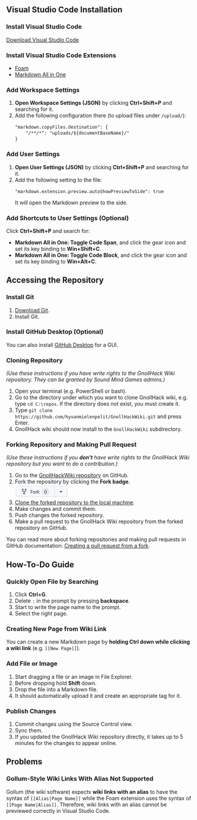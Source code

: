 ## Visual Studio Code Installation

### Install Visual Studio Code

[Download Visual Studio Code](https://code.visualstudio.com/)

### Install Visual Studio Code Extensions

- [Foam](https://marketplace.visualstudio.com/items?itemName=foam.foam-vscode)
- [Markdown All in One](https://marketplace.visualstudio.com/items?itemName=yzhang.markdown-all-in-one)

### Add Workspace Settings

1. **Open Workspace Settings (JSON)** by clicking **Ctrl+Shift+P** and searching for it.
2. Add the following configuration there (to upload files under `/upload/`):
    ```
    "markdown.copyFiles.destination": {
        "/**/*": "uploads/${documentBaseName}/"
    }
    ```

### Add User Settings

1. **Open User Settings (JSON)** by clicking **Ctrl+Shift+P** and searching for it.
2. Add the following setting to the file:
    ```
    "markdown.extension.preview.autoShowPreviewToSide": true
    ```
    It will open the Markdown preview to the side.

### Add Shortcuts to User Settings (Optional)

Click **Ctrl+Shift+P** and search for:

- **Markdown All in One: Toggle Code Span**, and click the gear icon and set its key binding to **Win+Shift+C**.
- **Markdown All in One: Toggle Code Block**, and click the gear icon and set its key binding to **Win+Alt+C**.

## Accessing the Repository

### Install Git

1. [Download Git](https://git-scm.com/downloads). 
2. Install Git.

### Install GitHub Desktop (Optional)

You can also install [GitHub Desktop](https://desktop.github.com/download/) for a GUI.

### Cloning Repository

*(Use these instructions if you have write rights to the GnollHack Wiki repository. They can be granted by Sound Mind Games admins.)*

1. Open your terminal (e.g. PowerShell or bash).
2. Go to the directory under which you want to clone GnollHack wiki, e.g. type `cd C:\repos`. If the directory does not exist, you must create it.
3. Type `git clone https://github.com/hyvanmielenpelit/GnollHackWiki.git` and press Enter.
4. GnollHack wiki should now install to the `GnollHackWiki` subdirectory.

### Forking Repository and Making Pull Request

*(Use these instructions if you **don't** have write rights to the GnollHack Wiki repository but you want to do a contribution.)*

1. Go to the [GnollHackWiki repository](https://github.com/hyvanmielenpelit/GnollHackWiki) on GitHub.
2. Fork the repository by clicking the **Fork badge**. <br />
   <img src="uploads/Editing Wiki with Visual Studio Code/github-fork.png" alt="GitHub Fork" height="36" />
3. [Clone the forked repository to the local machine](https://docs.github.com/en/repositories/creating-and-managing-repositories/cloning-a-repository).
4. Make changes and commit them.
5. Push changes the forked repository.
6. Make a pull request to the GnollHack Wiki repository from the forked repository on GitHub.

You can read more about forking repositories and making pull requests in GitHub documentation: [Creating a pull request from a fork](https://docs.github.com/en/pull-requests/collaborating-with-pull-requests/proposing-changes-to-your-work-with-pull-requests/creating-a-pull-request-from-a-fork).

## How-To-Do Guide

### Quickly Open File by Searching

1. Click **Ctrl+G**.
2. Delete `:` in the prompt by pressing **backspace**.
3. Start to write the page name to the prompt.
4. Select the right page.

### Creating New Page from Wiki Link

You can create a new Markdown page by **holding Ctrl down while clicking a wiki link** (e.g. `[[New Page]]`).

### Add File or Image

1. Start dragging a file or an image in File Explorer.
2. Before dropping hold **Shift** down.
3. Drop the file into a Markdown file.
4. It should automatically upload it and create an appropriate tag for it.

### Publish Changes

1. Commit changes using the Source Control view.
2. Sync them.
3. If you updated the GnollHack Wiki repository directly, it takes up to 5 minutes for the changes to appear online.

## Problems

### Gollum-Style Wiki Links With Alias Not Supported

Gollum (the wiki software) expects **wiki links with an alias** to have the syntax of `[[Alias|Page Name]]` while the Foam extension uses the syntax of `[[Page Name|Alias]]`. Therefore, wiki links with an alias cannot be previewed correctly in Visual Studio Code.
